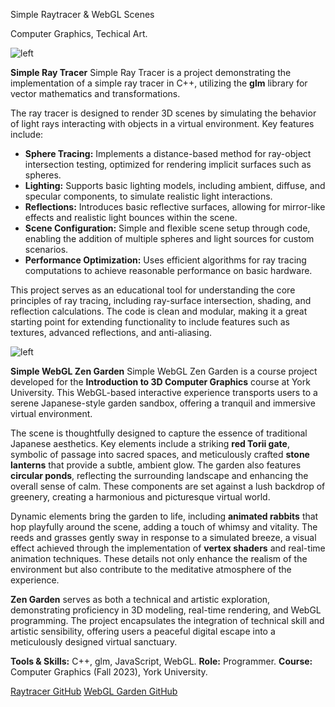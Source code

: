 <!--title-->
Simple Raytracer & WebGL Scenes
<!--endtitle-->

<!--category-->
Computer Graphics, Techical Art.
<!--endcategory-->

![left](/projects/simple-raytracer/1.png)

**Simple Ray Tracer**
Simple Ray Tracer is a project demonstrating the implementation of a simple ray tracer in C++, utilizing the **glm** library for vector mathematics and transformations.

The ray tracer is designed to render 3D scenes by simulating the behavior of light rays interacting with objects in a virtual environment. Key features include:
- **Sphere Tracing:** Implements a distance-based method for ray-object intersection testing, optimized for rendering implicit surfaces such as spheres.
- **Lighting:** Supports basic lighting models, including ambient, diffuse, and specular components, to simulate realistic light interactions.
- **Reflections:** Introduces basic reflective surfaces, allowing for mirror-like effects and realistic light bounces within the scene.
- **Scene Configuration:** Simple and flexible scene setup through code, enabling the addition of multiple spheres and light sources for custom scenarios.
- **Performance Optimization:** Uses efficient algorithms for ray tracing computations to achieve reasonable performance on basic hardware.

This project serves as an educational tool for understanding the core principles of ray tracing, including ray-surface intersection, shading, and reflection calculations. The code is clean and modular, making it a great starting point for extending functionality to include features such as textures, advanced reflections, and anti-aliasing.

![left](/projects/webgl-zen-garden/1.png)

**Simple WebGL Zen Garden**
Simple WebGL Zen Garden is a course project developed for the **Introduction to 3D Computer Graphics** course at York University. This WebGL-based interactive experience transports users to a serene Japanese-style garden sandbox, offering a tranquil and immersive virtual environment.

The scene is thoughtfully designed to capture the essence of traditional Japanese aesthetics. Key elements include a striking **red Torii gate**, symbolic of passage into sacred spaces, and meticulously crafted **stone lanterns** that provide a subtle, ambient glow. The garden also features **circular ponds**, reflecting the surrounding landscape and enhancing the overall sense of calm. These components are set against a lush backdrop of greenery, creating a harmonious and picturesque virtual world.

Dynamic elements bring the garden to life, including **animated rabbits** that hop playfully around the scene, adding a touch of whimsy and vitality. The reeds and grasses gently sway in response to a simulated breeze, a visual effect achieved through the implementation of **vertex shaders** and real-time animation techniques. These details not only enhance the realism of the environment but also contribute to the meditative atmosphere of the experience.

**Zen Garden** serves as both a technical and artistic exploration, demonstrating proficiency in 3D modeling, real-time rendering, and WebGL programming. The project encapsulates the integration of technical skill and artistic sensibility, offering users a peaceful digital escape into a meticulously designed virtual sanctuary.

<!--details-->
**Tools & Skills:** C++, glm, JavaScript, WebGL.
**Role:** Programmer.
**Course:** Computer Graphics (Fall 2023), York University.
<!--enddetails-->

<!--links-->
[Raytracer GitHub](https://github.com/tinohuu/simple-raytracer)
[WebGL Garden GitHub](https://github.com/tinohuu/zen-garden-webgl)
<!--endlinks-->
